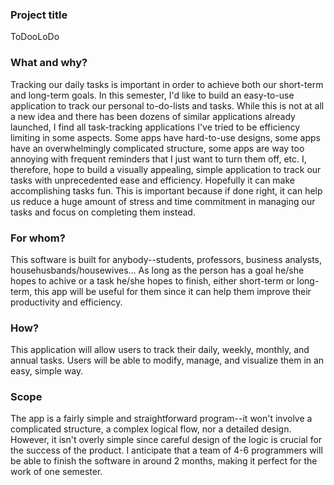 ### Project title

ToDooLoDo

### What and why?

Tracking our daily tasks is important in order to achieve both our short-term and long-term goals. In this semester, I'd like to build an easy-to-use application to track our personal to-do-lists and tasks. While this is not at all a new idea and there has been dozens of similar applications already launched, I find all task-tracking applications I've tried to be efficiency limiting in some aspects. Some apps have hard-to-use designs, some apps have an overwhelmingly complicated structure, some apps are way too annoying with frequent reminders that I just want to turn them off, etc. I, therefore, hope to build a visually appealing, simple application to track our tasks with unprecedented ease and efficiency. Hopefully it can make accomplishing tasks fun. This is important because if done right, it can help us reduce a huge amount of stress and time commitment in managing our tasks and focus on completing them instead. 

### For whom?

This software is built for anybody--students, professors, business analysts, househusbands/housewives... As long as the person has a goal he/she hopes to achive or a task he/she hopes to finish, either short-term or long-term, this app will be useful for them since it can help them improve their productivity and efficiency. 

### How?

This application will allow users to track their daily, weekly, monthly, and annual tasks. Users will be able to modify, manage, and visualize them in an easy, simple way.

### Scope

The app is a fairly simple and straightforward program--it won't involve a complicated structure, a complex logical flow, nor a detailed design. However, it isn't overly simple since careful design of the logic is crucial for the success of the product. I anticipate that a team of 4-6 programmers will be able to finish the software in around 2 months, making it perfect for the work of one semester. 